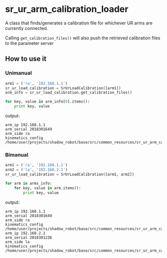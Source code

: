 # sr_ur_arm_calibration_loader
A class that finds/generates a calibration file for whichever UR arms are currently connected.

Calling `get_calibration_files()` will also push the retrieved calibration files to the parameter server


## How to use it

### Unimanual
```python
arm1 = ('ra', '192.168.1.1')
sr_ur_load_calibration = SrUrLoadCalibration([arm1])
arm_info = sr_ur_load_calibration.get_calibration_files()

for key, value in arm_info[0].items():
    print key, value
```

output:
```
arm_ip 192.168.1.1
arm_serial 2018301649
arm_side ra
kinematics_config /home/user/projects/shadow_robot/base/src/common_resources/sr_ur_arm_calibration_loader/calibrations/2018301649.yaml
```


### Bimanual
```python
arm1 = ('ra', '192.168.1.1')
arm2 = ('la', '192.168.2.1')
sr_ur_load_calibration = SrUrLoadCalibration([arm1, arm2])

for arm in arms_info:
    for key, value in arm.items():
        print key, value
```

output:
```
arm_ip 192.168.1.1
arm_serial 2018301649
arm_side ra
kinematics_config /home/user/projects/shadow_robot/base/src/common_resources/sr_ur_arm_calibration_loader/calibrations/2018301649.yaml
arm_ip 192.168.2.1
arm_serial 2018301236
arm_side la
kinematics_config /home/user/projects/shadow_robot/base/src/common_resources/sr_ur_arm_calibration_loader/calibrations/2018301236.yaml
```

